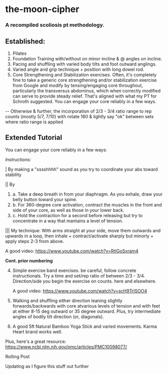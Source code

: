 # the-moon-cipher

### A recompiled scoliosis pt methodology.

## Established:
1. Pilates
2. Foundation Training with/without on minor incline & @ angles on incline.
3. Pacing and shuffling with varied body tilts and foot outward anglings.
4. Varied angle and grip technique + position with long dowel rod.
5. Core Strengthening and Stabilization exercises. Often, it's completely fine to take a generic core strengthening and/or stabilization exercise from Google and modify by tensing/engaging core throughout, particularly the transversus abdominus, which when correctly modified can serve to provide steady relief. That's aligned with what my PT for Schroth suggested. You can engage your core reliably in a few ways.
   
-- Otherwise & further, the incorporation of 2/3 - 3/4 ratio range to rep counts (mostly 5/7, 7/10) with rotate 180 & lightly say "ok" between sets where ratio range is applied

## Extended Tutorial
You can engage your core reliably in a few ways:

*Instructions:*

| By making a "sssshhhh" sound as you try to coordinate your abs toward stability

|| By 

  1. a. Take a deep breath in from your diaphragm. As you exhale, draw your belly button toward your spine.
  2. b. For 360-degree core activation, contract the muscles in the front and side of your core, as well as those in your lower back.
  3. c. Hold the contraction for a second before releasing but try to concentrate in a way that mantains a level of tension.



||| My technique: With arms straight at your side, move them outwards and upwards in a loop, then inhale + contract/activate sharply but minorly + apply steps 2-3 from above.

A good video: https://www.youtube.com/watch?v=RtIGoSxram4

**Cont. prior numbering**

4. Simple exercise band exercises. be careful, follow concrete instructionals. Try a time and set/rep ratio of between 2/3 - 3/4. Direction/side you begin the exercise on counts. here and elsewhere.

    A good video: https://www.youtube.com/watch?v=scH9TrlSOO4

5. Walking and shuffling either direction leaning slightly forwards/backwards with core atvarious levels of tension and with feet at either 8-15 deg outward or 35 degree outward. Plus, try intermediate angles of bodily tilt direction (or, diagonals).

6. A good 5ft Natural Bamboo Yoga Stick and varied movements. Karma Heart brand works well.  

Plus, here's a great resource: https://www.ncbi.nlm.nih.gov/pmc/articles/PMC10098077/

Rolling Post

Updating as I figure this stuff out further
